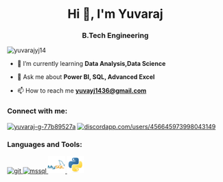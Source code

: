 <h1 align="center">Hi 👋, I'm Yuvaraj</h1>
<h3 align="center">B.Tech Engineering</h3>

<p align="left"> <img src="https://komarev.com/ghpvc/?username=yuvarajyj14&label=Profile%20views&color=0e75b6&style=flat" alt="yuvarajyj14" /> </p>

- 🌱 I’m currently learning **Data Analysis,Data Science**

- 💬 Ask me about **Power BI, SQL, Advanced Excel**

- 📫 How to reach me **yuvayj1436@gmail.com**

<h3 align="left">Connect with me:</h3>
<p align="left">
<a href="https://linkedin.com/in/yuvaraj-g-77b89527a" target="blank"><img align="center" src="https://raw.githubusercontent.com/rahuldkjain/github-profile-readme-generator/master/src/images/icons/Social/linked-in-alt.svg" alt="yuvaraj-g-77b89527a" height="30" width="40" /></a>
<a href="https://discord.gg/discordapp.com/users/456645973998043149" target="blank"><img align="center" src="https://raw.githubusercontent.com/rahuldkjain/github-profile-readme-generator/master/src/images/icons/Social/discord.svg" alt="discordapp.com/users/456645973998043149" height="30" width="40" /></a>
</p>

<h3 align="left">Languages and Tools:</h3>
<p align="left"> <a href="https://git-scm.com/" target="_blank" rel="noreferrer"> <img src="https://www.vectorlogo.zone/logos/git-scm/git-scm-icon.svg" alt="git" width="40" height="40"/> </a> <a href="https://www.microsoft.com/en-us/sql-server" target="_blank" rel="noreferrer"> <img src="https://www.svgrepo.com/show/303229/microsoft-sql-server-logo.svg" alt="mssql" width="40" height="40"/> </a> <a href="https://www.mysql.com/" target="_blank" rel="noreferrer"> <img src="https://raw.githubusercontent.com/devicons/devicon/master/icons/mysql/mysql-original-wordmark.svg" alt="mysql" width="40" height="40"/> </a> <a href="https://www.python.org" target="_blank" rel="noreferrer"> <img src="https://raw.githubusercontent.com/devicons/devicon/master/icons/python/python-original.svg" alt="python" width="40" height="40"/> </a> </p>
